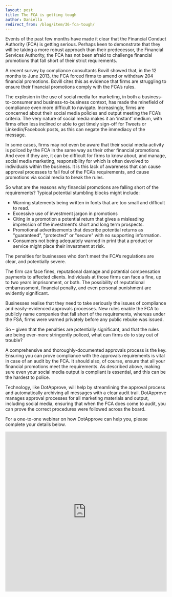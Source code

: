 ```yaml
---
layout: post
title: The FCA is getting tough
author: Daniella
redirect_from: /blog/item/36-fca-tough/
---
```

Events of the past few months have made it clear that the Financial Conduct
Authority (FCA) is getting serious.  Perhaps keen to demonstrate that they will
be taking a more robust approach than their predecessor, the Financial Services
Authority, the FCA has not been afraid to challenge financial promotions that
fall short of their strict requirements. 
<!--more-->
A recent survey  by compliance consultants Bovill showed that, in the 12 months
to June 2013, the FCA forced firms to amend or withdraw 204 financial
promotions.  Bovill cites this as evidence that firms are struggling to ensure
their financial promotions  comply with the FCA’s rules. 

The explosion in the use of social media for marketing, in both a
business-to-consumer and business-to-business context, has made the minefield
of compliance even more difficult to navigate.  Increasingly, firms are
concerned about their social media policies and output meeting the FCA’s
criteria.  The very nature of social media makes it an ‘instant’ medium, with
firms often less inclined or able to get timely sign-off for Tweets or
Linkedin/Facebook posts, as this can negate the immediacy of the message.

In some cases, firms may not even be aware that their social media activity is
policed by the FCA in the same way as their other financial promotions.  And
even if they are, it can be difficult for firms to know about, and manage,
social media marketing, responsibility for which is often devolved to
individuals within the business. It is this lack of awareness that can cause
approval processes to fall foul of the FCA’s requirements, and cause promotions
via social media to break the rules.

So what are the reasons why financial promotions are falling short of the
requirements? Typical potential stumbling blocks might include:

* Warning statements being written in fonts that are too small and difficult to
  read.
* Excessive use of investment jargon in promotions
* Citing in a promotion a potential return that gives a misleading impression
  of the investment’s short and long term prospects.
* Promotional advertisements that describe potential returns as "guaranteed",
  "protected" or "secure" with no supporting information. 
* Consumers not being adequately warned in print that a product or service
  might place their investment at risk.

The penalties for businesses who don’t meet the FCA’s regulations are clear,
and potentially severe.

The firm can face fines, reputational damage and potential compensation
payments to affected clients. Individuals at those firms can face a fine, up to
two years imprisonment, or both.  The possibility of reputational
embarrassment, financial penalty, and even personal punishment are evidently
significant.

Businesses realise that they need to take seriously the issues of compliance
and easily-evidenced approvals processes. New rules enable the FCA to publicly
name companies that fall short of the requirements, whereas under the FSA,
firms were warned privately before any public rebuke was issued. 

So – given that the penalties are potentially significant, and that the rules
are being ever-more stringently policed, what can firms do to stay out of
trouble?

A comprehensive and thoroughly-documented approvals process is the key.
Ensuring you can prove compliance with the approvals requirements is vital in
case of an audit by the FCA.  It should also, of course, ensure that all your
financial promotions meet the requirements.  As described above, making sure
even your social media output is compliant is essential, and this can be the
hardest to police.

Technology, like DotApprove, will help by streamlining the approval process and
automatically archiving all messages with a clear audit trail. DotApprove
manages approval processes for all marketing materials and output, including
social media, ensuring that when the FCA does come to audit, you can prove the
correct procedures were followed across the board.

For a one-to-one webinar on how DotApprove can help you, please complete your
details below.

<iframe src="http://web.dotapprove.co.uk/perivancouk-ack2m/pages/rxfny0fqeeo3qzxkktvymq.html" allowtransparency="true" width="100%" height="500px" type="text/html" frameborder="0" style="border:0"></iframe>
